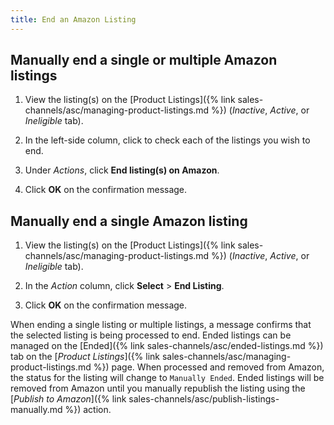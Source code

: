 ```yaml
---
title: End an Amazon Listing
---
```


## Manually end a single or multiple Amazon listings

1. View the listing(s) on the [Product Listings]({% link sales-channels/asc/managing-product-listings.md %}) (_Inactive_, _Active_, or _Ineligible_ tab).

1. In the left-side column, click to check each of the listings you wish to end.

1. Under _Actions_, click **End listing(s) on Amazon**.

1. Click **OK** on the confirmation message.

## Manually end a single Amazon listing

1. View the listing(s) on the [Product Listings]({% link sales-channels/asc/managing-product-listings.md %}) (_Inactive_, _Active_, or _Ineligible_ tab).

1. In the _Action_ column, click **Select** > **End Listing**.

1. Click **OK** on the confirmation message.

When ending a single listing or multiple listings, a message confirms that the selected listing is being processed to end. Ended listings can be managed on the [Ended]({% link sales-channels/asc/ended-listings.md %}) tab on the [_Product Listings_]({% link sales-channels/asc/managing-product-listings.md %}) page. When processed and removed from Amazon, the status for the listing will change to `Manually Ended`. Ended listings will be removed from Amazon until you manually republish the listing using the [_Publish to Amazon_]({% link sales-channels/asc/publish-listings-manually.md %}) action.
